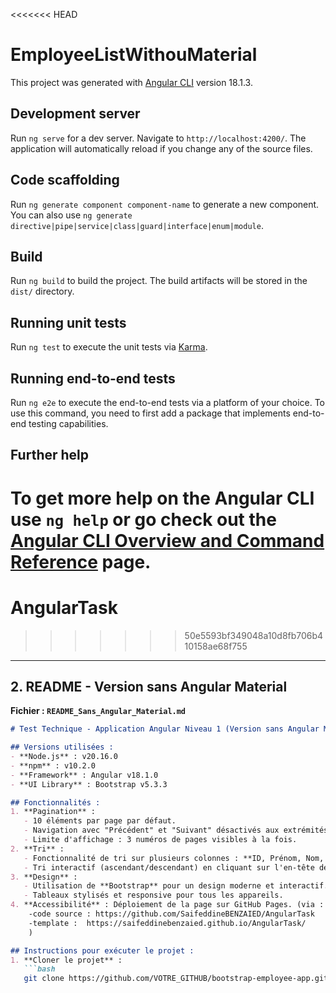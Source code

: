 <<<<<<< HEAD
# EmployeeListWithouMaterial

This project was generated with [Angular CLI](https://github.com/angular/angular-cli) version 18.1.3.

## Development server

Run `ng serve` for a dev server. Navigate to `http://localhost:4200/`. The application will automatically reload if you change any of the source files.

## Code scaffolding

Run `ng generate component component-name` to generate a new component. You can also use `ng generate directive|pipe|service|class|guard|interface|enum|module`.

## Build

Run `ng build` to build the project. The build artifacts will be stored in the `dist/` directory.

## Running unit tests

Run `ng test` to execute the unit tests via [Karma](https://karma-runner.github.io).

## Running end-to-end tests

Run `ng e2e` to execute the end-to-end tests via a platform of your choice. To use this command, you need to first add a package that implements end-to-end testing capabilities.

## Further help

To get more help on the Angular CLI use `ng help` or go check out the [Angular CLI Overview and Command Reference](https://angular.dev/tools/cli) page.
=======
# AngularTask
>>>>>>> 50e5593bf349048a10d8fb706b410158ae68f755



---

## **2. README - Version sans Angular Material**

**Fichier : `README_Sans_Angular_Material.md`**

```markdown
# Test Technique - Application Angular Niveau 1 (Version sans Angular Material)

## Versions utilisées :
- **Node.js** : v20.16.0
- **npm** : v10.2.0
- **Framework** : Angular v18.1.0
- **UI Library** : Bootstrap v5.3.3

## Fonctionnalités :
1. **Pagination** : 
   - 10 éléments par page par défaut.
   - Navigation avec "Précédent" et "Suivant" désactivés aux extrémités.
   - Limite d'affichage : 3 numéros de pages visibles à la fois.
2. **Tri** : 
   - Fonctionnalité de tri sur plusieurs colonnes : **ID, Prénom, Nom, Âge, Salaire**.
   - Tri interactif (ascendant/descendant) en cliquant sur l'en-tête des colonnes.
3. **Design** :
   - Utilisation de **Bootstrap** pour un design moderne et interactif.
   - Tableaux stylisés et responsive pour tous les appareils.
4. **Accessibilité** : Déploiement de la page sur GitHub Pages. (via :
    -code source : https://github.com/SaifeddineBENZAIED/AngularTask
    -template :  https://saifeddinebenzaied.github.io/AngularTask/
    )

## Instructions pour exécuter le projet :
1. **Cloner le projet** :
   ```bash
   git clone https://github.com/VOTRE_GITHUB/bootstrap-employee-app.git
